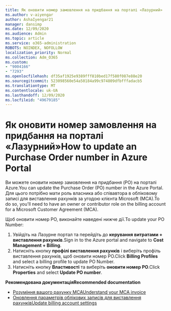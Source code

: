 ```yaml
---
title: Як оновити номер замовлення на придбання на порталі «Лазурний»
ms.author: v-aiyengar
author: AshaIyengar21
manager: dansimp
ms.date: 12/09/2020
ms.audience: Admin
ms.topic: article
ms.service: o365-administration
ROBOTS: NOINDEX, NOFOLLOW
localization_priority: Normal
ms.collection: Adm_O365
ms.custom:
- "9004166"
- "7293"
ms.openlocfilehash: df35af1925e9389fff810bed17f580f087e88e20
ms.sourcegitcommit: 523098560e54a50184a99c974809dfbfffadacb5
ms.translationtype: MT
ms.contentlocale: uk-UA
ms.lasthandoff: 12/09/2020
ms.locfileid: "49679185"
---
```

# <a name="how-to-update-an-purchase-order-number-in-azure-portal"></a><span data-ttu-id="f31b3-102">Як оновити номер замовлення на придбання на порталі «Лазурний»</span><span class="sxs-lookup"><span data-stu-id="f31b3-102">How to update an Purchase Order number in Azure Portal</span></span>

<span data-ttu-id="f31b3-103">Ви можете оновити номер замовлення на придбання (PO) на порталі Azure.</span><span class="sxs-lookup"><span data-stu-id="f31b3-103">You can update the Purchase Order (PO) number in the Azure Portal.</span></span> <span data-ttu-id="f31b3-104">Для цього потрібно мати роль власника або співавтора в обліковому записі для виставлення рахунків за угодою клієнта Microsoft (MCA).</span><span class="sxs-lookup"><span data-stu-id="f31b3-104">To do so, you'll need to have an owner or contributor role on the billing account for a Microsoft Customer Agreement (MCA).</span></span> 

<span data-ttu-id="f31b3-105">Щоб оновити номер PO, виконайте наведені нижче дії.</span><span class="sxs-lookup"><span data-stu-id="f31b3-105">To update your PO Number:</span></span>
1. <span data-ttu-id="f31b3-106">Увійдіть на Лазурне портал та перейдіть до **керування витратами + виставлення рахунків**.</span><span class="sxs-lookup"><span data-stu-id="f31b3-106">Sign in to the Azure portal and navigate to **Cost Management + Billing**.</span></span>
1. <span data-ttu-id="f31b3-107">Натисніть кнопку **профілі виставлення рахунків** і виберіть профіль виставлення рахунків, щоб оновити номер PO.</span><span class="sxs-lookup"><span data-stu-id="f31b3-107">Click **Billing Profiles** and select a billing profile to update PO Number.</span></span>
1. <span data-ttu-id="f31b3-108">Натисніть кнопку **Властивості** та виберіть **оновити номер PO**.</span><span class="sxs-lookup"><span data-stu-id="f31b3-108">Click **Properties** and select **Update PO number**.</span></span> 

<span data-ttu-id="f31b3-109">**Рекомендована документація**</span><span class="sxs-lookup"><span data-stu-id="f31b3-109">**Recommended documentation**</span></span>

- [<span data-ttu-id="f31b3-110">Розуміння вашого рахунку MCA</span><span class="sxs-lookup"><span data-stu-id="f31b3-110">Understand your MCA invoice</span></span>](https://docs.microsoft.com/azure/cost-management-billing/understand/mca-understand-your-invoice)
- [<span data-ttu-id="f31b3-111">Оновлення параметрів облікових записів для виставлення рахунків</span><span class="sxs-lookup"><span data-stu-id="f31b3-111">Update billing account settings</span></span>](https://docs.microsoft.com/microsoft-store/update-microsoft-store-for-business-account-settings)  
